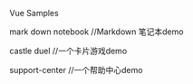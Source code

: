 Vue Samples

mark down notebook //Markdown 笔记本demo

castle duel       //一个卡片游戏demo

support-center     //一个帮助中心demo

